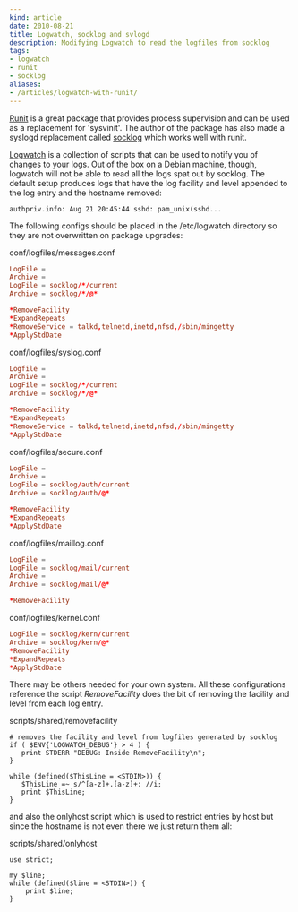 ```yaml
---
kind: article
date: 2010-08-21
title: Logwatch, socklog and svlogd
description: Modifying Logwatch to read the logfiles from socklog
tags:
- logwatch
- runit
- socklog
aliases:
- /articles/logwatch-with-runit/
---
```


[Runit](http://smarden.org/runit/) is a great package that provides process
supervision and can be used as a replacement for 'sysvinit'. The author of the
package has also made a syslogd replacement called
[socklog](http://smarden.org/socklog/) which works well with runit.

[Logwatch](http://logwatch.org/) is a collection of scripts that can be used to
notify you of changes to your logs. Out of the box on a Debian machine, though,
logwatch will not be able to read all the logs spat out by socklog. The default
setup produces logs that have the log facility and level appended to the log
entry and the hostname removed:

    authpriv.info: Aug 21 20:45:44 sshd: pam_unix(sshd...

The following configs should be placed in the /etc/logwatch directory so they
are not overwritten on package upgrades:

conf/logfiles/messages.conf

```conf
LogFile = 
Archive = 
LogFile = socklog/*/current
Archive = socklog/*/@*

*RemoveFacility
*ExpandRepeats
*RemoveService = talkd,telnetd,inetd,nfsd,/sbin/mingetty
*ApplyStdDate
```

conf/logfiles/syslog.conf

```conf
Logfile = 
Archive = 
LogFile = socklog/*/current
Archive = socklog/*/@*

*RemoveFacility
*ExpandRepeats
*RemoveService = talkd,telnetd,inetd,nfsd,/sbin/mingetty
*ApplyStdDate
```

conf/logfiles/secure.conf

```conf
LogFile = 
Archive = 
LogFile = socklog/auth/current
Archive = socklog/auth/@*

*RemoveFacility
*ExpandRepeats
*ApplyStdDate
```

conf/logfiles/maillog.conf

```conf
LogFile =
LogFile = socklog/mail/current
Archive =
Archive = socklog/mail/@*

*RemoveFacility
```

conf/logfiles/kernel.conf

```conf
LogFile = socklog/kern/current
Archive = socklog/kern/@*
*RemoveFacility
*ExpandRepeats
*ApplyStdDate
```

There may be others needed for your own system. All these configurations
reference the script _RemoveFacility_ does the bit of removing the facility and
level from each log entry.

scripts/shared/removefacility

```shell
# removes the facility and level from logfiles generated by socklog
if ( $ENV{'LOGWATCH_DEBUG'} > 4 ) {
   print STDERR "DEBUG: Inside RemoveFacility\n";
}

while (defined($ThisLine = <STDIN>)) {
   $ThisLine =~ s/^[a-z]+.[a-z]+: //i;
   print $ThisLine;
}
```

and also the onlyhost script which is used to restrict entries by host but since
the hostname is not even there we just return them all:

scripts/shared/onlyhost

```shell
use strict;

my $line;
while (defined($line = <STDIN>)) {
    print $line;
}
```

